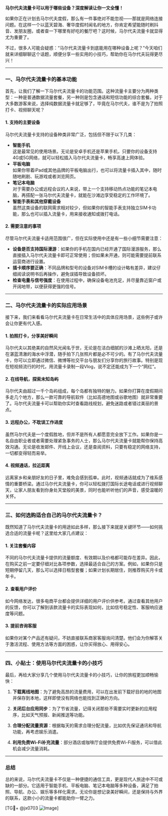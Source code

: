 **马尔代夫流量卡可以用于哪些设备？深度解读让你一文全懂！**

如果你正在计划去马尔代夫度假，那么有一件事绝对不能忽视——那就是网络连接问题。在这样一个以蓝天碧海、奢华度假村闻名的地方，你肯定希望能随时刷抖音、发朋友圈，或者查一下哪里有好吃的餐厅吧？这时候，马尔代夫流量卡就显得尤为重要了。

不过，很多人可能会疑惑：“马尔代夫流量卡到底能用在哪种设备上呢？”今天咱们就来详细聊聊这个话题，顺便分享一些实用的小技巧，帮助你在马尔代夫玩得更尽兴！

---

### **一、马尔代夫流量卡的基本功能**

首先，让我们了解一下马尔代夫流量卡的功能范围。这种流量卡主要分为两种类型：一种是普通数据流量套餐，另一种则是包含通话和短信功能的综合套餐。对于大多数游客来说，选择纯数据流量卡就足够了，毕竟在马尔代夫，谁不是为了拍照打卡、视频聊天呢？

#### **1. 支持的主要设备**
马尔代夫流量卡支持的设备种类非常广泛，包括但不限于以下几类：
- **智能手机**  
  这是最常见的使用场景。无论是安卓手机还是苹果手机，只要你的设备支持4G或5G网络，就可以轻松插入马尔代夫流量卡，畅享高速上网体验。
- **平板电脑**  
  如果你带着iPad或其他品牌的平板电脑出行，也可以将流量卡插入其中，随时随地刷剧、玩游戏或者浏览网页。
- **笔记本电脑**  
  对于需要办公或远程会议的人来说，带上一个支持移动热点功能的笔记本电脑，再搭配一张马尔代夫流量卡，就能在沙滩边享受稳定的工作环境了。
- **智能手表和其他穿戴设备**  
  虽然这类设备的联网需求相对较少，但如果你的智能手表支持独立SIM卡功能，那么也可以插入流量卡，用来接收通知或拨打电话。

#### **2. 需要注意的事项**
尽管马尔代夫流量卡适用范围很广，但在实际使用中还是有一些小细节需要注意：
- **设备是否支持国际漫游**：如果你的手机在国内已经开通了国际漫游服务，那么直接插入马尔代夫流量卡即可正常使用；但如果未开通，则可能需要提前联系运营商进行设置。
- **插卡顺序要正确**：不同品牌和型号的设备对SIM卡槽的设计略有差异，建议仔细阅读说明书后再操作，避免误插导致设备损坏。
- **检查电量与信号强度**：在使用过程中，确保设备电池充足，并尽量靠近窗户或开阔地带，以便获得更强的信号。

---

### **二、马尔代夫流量卡的实际应用场景**

接下来，我们来看看马尔代夫流量卡在日常生活中的具体应用场景，这些例子或许会让你更有代入感。

#### **1. 拍照打卡，分享美好瞬间**
马尔代夫以其绝美的自然风光闻名于世，无论是在洁白细腻的沙滩上晒太阳，还是在湛蓝清澈的海水中浮潜，随手拍下几张照片都是必不可少的。有了马尔代夫流量卡，你可以立即通过微信、微博等社交平台与朋友们分享你的旅行故事。特别是现在短视频流行的时代，用流量卡录制一段Vlog，说不定还能成为下一个“网红”。

#### **2. 在线导航，探索未知岛屿**
马尔代夫由超过一千个岛屿组成，每个岛都有独特的魅力。如果你打算在度假期间多走几个地方，那么一款可靠的导航软件（比如高德地图或谷歌地图）就非常重要了。马尔代夫流量卡可以帮助你实时查看路线规划，避免迷路或者错过美丽的景点。

#### **3. 远程办公，不耽误工作进度**
虽然马尔代夫是一个度假胜地，但并不是所有人都愿意完全放下工作。如果你是一名自由职业者或者需要处理紧急事务的人士，那么马尔代夫流量卡就能帮你保持高效沟通。无论是收发邮件、开线上会议，还是查阅资料，只要有稳定的网络支持，一切都变得轻而易举。

#### **4. 视频通话，拉近距离**
远离家乡和亲朋好友的日子里，难免会感到孤单。此时，视频通话就成为了维系感情的重要桥梁。通过马尔代夫流量卡，你可以轻松拨打国际长途电话或进行视频聊天，让家人朋友看到你身处天堂般的美景，同时也能听听他们的声音，感受温暖的关怀。

---

### **三、如何选购适合自己的马尔代夫流量卡？**

既然知道了马尔代夫流量卡的用途如此多样，那么接下来就是关键环节——如何挑选合适的流量卡呢？这里给大家几点建议：

#### **1. 关注套餐内容**
不同的马尔代夫流量卡提供的流量额度、有效期以及价格都可能存在差异。因此，在购买之前一定要仔细对比各项参数，选择最适合自己的方案。例如，如果你只是短期停留几天，那么可以选择日租型套餐；如果计划长期居住，则推荐购买月卡或年卡。

#### **2. 查看用户评价**
如今网络发达，很多电商平台都会提供详细的用户评价供参考。通过查看其他用户的反馈，你可以了解到该款流量卡的实际表现如何，比如信号稳定性、客服响应速度等问题。

#### **3. 提前咨询客服**
如果你对某个产品还有疑问，不妨直接联系商家客服询问清楚。他们会为你解答关于激活流程、使用方法等方面的困惑，让你买得放心、用得安心。

---

### **四、小贴士：使用马尔代夫流量卡的小技巧**

最后，再给大家分享几个使用马尔代夫流量卡的小技巧，让你的旅程更加顺畅愉快：

1. **下载离线地图**：为了避免高昂的流量费用，可以在出发前下载好目的地的地图并保存到本地，这样即使没有网络也能找到正确的方向。
   
2. **关闭后台应用同步**：为了节省流量，记得关闭那些不需要实时更新的应用程序，比如天气预报、新闻推送等功能。

3. **合理分配流量资源**：根据每天的需求合理分配流量，比如优先保证通讯和导航功能，再考虑娱乐消遣。

4. **利用免费Wi-Fi补充流量**：部分酒店或咖啡厅会提供免费Wi-Fi服务，可以借此机会减少流量消耗。

---

### **总结**

总的来说，马尔代夫流量卡不仅是一种便捷的通信工具，更是现代人旅途中不可或缺的一部分。它适用于智能手机、平板电脑、笔记本电脑等多种设备，满足了拍照、导航、办公、娱乐等多样化需求。无论你是想记录美好瞬间，还是保持与外界的联系，这款小小的流量卡都能助你一臂之力。

[TG💪+ @jx0703 ![Image](https://github.com/user-attachments/assets/dbca1d08-cadb-493c-b0ec-ad6f7a83f270)]